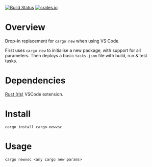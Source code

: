 [![Build Status](https://travis-ci.org/AdamSmith89/cargo-newvsc.svg?branch=master)](https://travis-ci.org/AdamSmith89/cargo-newvsc)
[![crates.io](https://img.shields.io/crates/v/cargo-newvsc.svg)](https://crates.io/crates/cargo-vsc)
# Overview
Drop-in replacement for `cargo new` when using VS Code.

First uses `cargo new` to initialise a new package, with support for all parameters. Then deploys a basic `tasks.json` file with build, run & test tasks.

# Dependencies
[Rust (rls)](https://github.com/rust-lang/rls-vscode) VSCode extension.

# Install
`cargo install cargo-newvsc`

# Usage
`cargo newvsc <any cargo new params>`